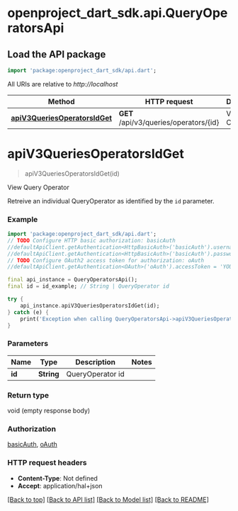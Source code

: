 # openproject_dart_sdk.api.QueryOperatorsApi

## Load the API package
```dart
import 'package:openproject_dart_sdk/api.dart';
```

All URIs are relative to *http://localhost*

Method | HTTP request | Description
------------- | ------------- | -------------
[**apiV3QueriesOperatorsIdGet**](QueryOperatorsApi.md#apiv3queriesoperatorsidget) | **GET** /api/v3/queries/operators/{id} | View Query Operator


# **apiV3QueriesOperatorsIdGet**
> apiV3QueriesOperatorsIdGet(id)

View Query Operator

Retreive an individual QueryOperator as identified by the `id` parameter.

### Example
```dart
import 'package:openproject_dart_sdk/api.dart';
// TODO Configure HTTP basic authorization: basicAuth
//defaultApiClient.getAuthentication<HttpBasicAuth>('basicAuth').username = 'YOUR_USERNAME'
//defaultApiClient.getAuthentication<HttpBasicAuth>('basicAuth').password = 'YOUR_PASSWORD';
// TODO Configure OAuth2 access token for authorization: oAuth
//defaultApiClient.getAuthentication<OAuth>('oAuth').accessToken = 'YOUR_ACCESS_TOKEN';

final api_instance = QueryOperatorsApi();
final id = id_example; // String | QueryOperator id

try {
    api_instance.apiV3QueriesOperatorsIdGet(id);
} catch (e) {
    print('Exception when calling QueryOperatorsApi->apiV3QueriesOperatorsIdGet: $e\n');
}
```

### Parameters

Name | Type | Description  | Notes
------------- | ------------- | ------------- | -------------
 **id** | **String**| QueryOperator id | 

### Return type

void (empty response body)

### Authorization

[basicAuth](../README.md#basicAuth), [oAuth](../README.md#oAuth)

### HTTP request headers

 - **Content-Type**: Not defined
 - **Accept**: application/hal+json

[[Back to top]](#) [[Back to API list]](../README.md#documentation-for-api-endpoints) [[Back to Model list]](../README.md#documentation-for-models) [[Back to README]](../README.md)

